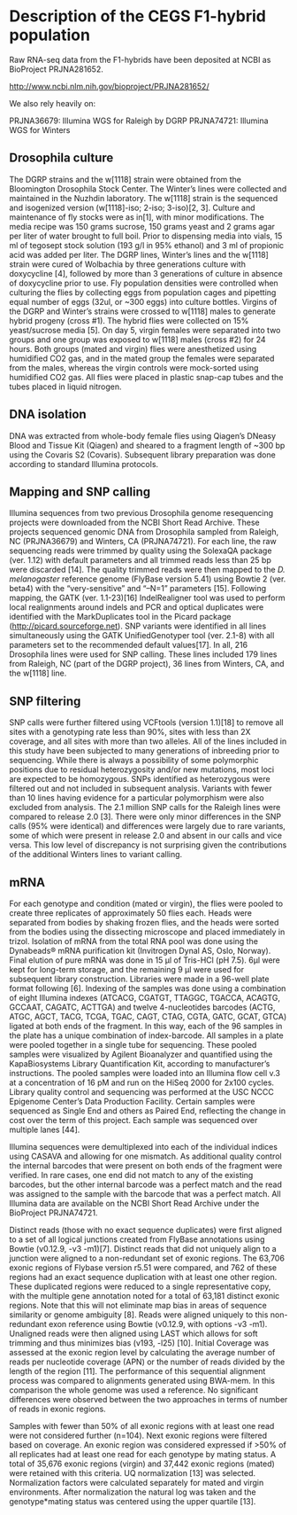 # Description of the CEGS F1-hybrid population

Raw RNA-seq data from the F1-hybrids have been deposited at NCBI as BioProject
PRJNA281652.

http://www.ncbi.nlm.nih.gov/bioproject/PRJNA281652/

We also rely heavily on:

PRJNA36679: Illumina WGS for Raleigh by DGRP
PRJNA74721: Illumina WGS for Winters

## Drosophila culture

The DGRP strains and the w[1118] strain were obtained from the Bloomington
Drosophila Stock Center. The Winter’s lines were collected and maintained in
the Nuzhdin laboratory. The w[1118] strain is the sequenced and isogenized
version (w[1118]-iso; 2-iso; 3-iso)[2, 3]. Culture and maintenance of
fly stocks were as in[1], with minor modifications.  The media
recipe was 150 grams sucrose, 150 grams yeast and 2 grams agar per liter of
water brought to full boil. Prior to dispensing media into vials, 15 ml of
tegosept stock solution (193 g/l in 95% ethanol) and 3 ml of propionic acid was
added per liter. The DGRP lines, Winter’s lines and the w[1118] strain were
cured of Wolbachia by three generations culture with doxycycline [4],
followed by more than 3 generations of culture in absence of doxycycline prior
to use.  Fly population densities were controlled when culturing the flies by
collecting eggs from population cages and pipetting equal number of eggs (32ul,
or ~300 eggs) into culture bottles. Virgins of the DGRP and Winter’s strains
were crossed to w[1118] males to generate hybrid progeny (cross #1). The
hybrid flies were collected on 15% yeast/sucrose media [5]. On day
5, virgin females were separated into two groups and one group was exposed to
w[1118] males (cross #2) for 24 hours. Both groups (mated and virgin) flies
were anesthetized using humidified CO2 gas, and in the mated group the females
were separated from the males, whereas the virgin controls were mock-sorted
using humidified CO2 gas. All flies were placed in plastic snap-cap tubes and
the tubes placed in liquid nitrogen. 

## DNA isolation

DNA was extracted from whole-body female flies using Qiagen’s DNeasy Blood and
Tissue Kit (Qiagen) and sheared to a fragment length of ~300 bp using the
Covaris S2 (Covaris). Subsequent library preparation was done according to
standard Illumina protocols.

## Mapping and SNP calling

Illumina sequences from two previous Drosophila genome resequencing projects
were downloaded from the NCBI Short Read Archive. These projects sequenced
genomic DNA from Drosophila sampled from Raleigh, NC (PRJNA36679) and Winters,
CA (PRJNA74721). For each line, the raw sequencing reads were trimmed by
quality using the SolexaQA package (ver. 1.12) with default parameters and all
trimmed reads less than 25 bp were discarded [14]. The quality trimmed reads
were then mapped to the *D. melanogaster* reference genome (FlyBase version 5.41)
using Bowtie 2 (ver. beta4) with the “very-sensitive” and “–N=1” parameters
[15]. Following mapping, the GATK (ver. 1.1-23)[16] IndelRealigner tool was
used to perform local realignments around indels and PCR and optical duplicates
were identified with the MarkDuplicates tool in the Picard package
(http://picard.sourceforge.net). SNP variants were identified in all lines
simultaneously using the GATK UnifiedGenotyper tool (ver. 2.1-8) with all
parameters set to the recommended default values[17]. In all, 216 Drosophila
lines were used for SNP calling. These lines included 179 lines from Raleigh,
NC (part of the DGRP project), 36 lines from Winters, CA, and the w[1118] line.

## SNP filtering

SNP calls were further filtered using VCFtools (version 1.1)[18] to remove all
sites with a genotyping rate less than 90%, sites with less than 2X coverage,
and all sites with more than two alleles. All of the lines included in this
study have been subjected to many generations of inbreeding prior to
sequencing. While there is always a possibility of some polymorphic positions
due to residual heterozygosity and/or new mutations, most loci are expected to
be homozygous. SNPs identified as heterozygous were filtered out and not
included in subsequent analysis. Variants with fewer than 10 lines having
evidence for a particular polymorphism were also excluded from analysis. The
2.1 million SNP calls for the Raleigh lines were compared to release 2.0 [3].
There were only minor differences in the SNP calls (95% were identical) and
differences were largely due to rare variants, some of which were present in
release 2.0 and absent in our calls and vice versa. This low level of
discrepancy is not surprising given the contributions of the additional Winters
lines to variant calling. 

## mRNA 

For each genotype and condition (mated or virgin), the flies were pooled to
create three replicates of approximately 50 flies each. Heads were separated
from bodies by shaking frozen flies, and the heads were sorted from the bodies
using the dissecting microscope and placed immediately in trizol. Isolation of
mRNA from the total RNA pool was done using the Dynabeads® mRNA purification
kit (Invitrogen Dynal AS, Oslo, Norway). Final elution of pure mRNA was done in
15 µl of Tris-HCl (pH 7.5). 6µl were kept for long-term storage, and the
remaining 9 µl were used for subsequent library construction. Libraries were
made in a 96-well plate format following [6]. Indexing of the samples was done
using a combination of eight Illumina indexes (ATCACG, CGATGT, TTAGGC, TGACCA,
ACAGTG, GCCAAT, CAGATC, ACTTGA) and twelve 4-nucleotides barcodes (ACTG, ATGC,
AGCT, TACG, TCGA, TGAC, CAGT, CTAG, CGTA, GATC, GCAT, GTCA) ligated at both
ends of the fragment. In this way, each of the 96 samples in the plate has a
unique combination of index-barcode. All samples in a plate were pooled
together in a single tube for sequencing. These pooled samples were visualized
by Agilent Bioanalyzer and quantified using the KapaBiosystems Library
Quantification Kit, according to manufacturer’s instructions. The pooled
samples were loaded into an Illumina flow cell v.3 at a concentration of 16 pM
and run on the HiSeq 2000 for 2x100 cycles. Library quality control and
sequencing was performed at the USC NCCC Epigenome Center’s Data Production
Facility.  Certain samples were sequenced as Single End and others as Paired
End, reflecting the change in cost over the term of this project. Each sample
was sequenced over multiple lanes [44].

Illumina sequences were demultiplexed into each of the individual indices using
CASAVA and allowing for one mismatch. As additional quality control the
internal barcodes that were present on both ends of the fragment were verified.
In rare cases, one end did not match to any of the existing barcodes, but the
other internal barcode was a perfect match and the read was assigned to the
sample with the barcode that was a perfect match. All Illumina data are
available on the NCBI Short Read Archive under the BioProject PRJNA74721.

Distinct reads (those with no exact sequence duplicates) were first aligned to
a set of all logical junctions created from FlyBase annotations using Bowtie
(v0.12.9, -v3 -m1)[7].  Distinct reads that did not uniquely align to a
junction were aligned to a non-redundant set of exonic regions. The 63,706
exonic regions of Flybase version r5.51 were compared, and 762 of these regions
had an exact sequence duplication with at least one other region. These
duplicated regions were reduced to a single representative copy, with the
multiple gene annotation noted for a total of 63,181 distinct exonic regions.
Note that this will not eliminate map bias in areas of sequence similarity or
genome ambiguity [8]. Reads were aligned uniquely to this non-redundant exon
reference using Bowtie (v0.12.9, with options -v3 -m1). Unaligned reads were
then aligned using LAST which allows for soft trimming and thus minimizes bias
(v193, -l25) [10]. Initial Coverage was assessed at the exonic region level by
calculating the average number of reads per nucleotide coverage (APN) or the
number of reads divided by the length of the region [11]. The performance of
this sequential alignment process was compared to alignments generated using
BWA-mem.  In this comparison the whole genome was used a reference. No
significant differences were observed between the two approaches in terms of
number of reads in exonic regions.  

Samples with fewer than 50% of all exonic regions with at least one read were
not considered further (n=104). Next exonic regions were filtered based on
coverage. An exonic region was considered expressed if >50% of all replicates
had at least one read for each genotype by mating status. A total of 35,676
exonic regions (virgin) and 37,442 exonic regions (mated) were retained with
this criteria. UQ normalization [13] was selected. Normalization factors were
calculated separately for mated and virgin environments.  After normalization
the natural log was taken and the genotype*mating status was centered using the
upper quartile [13].   
